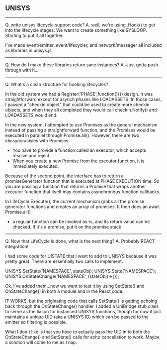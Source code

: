 ## UNISYS

- - -
Q. write unisys lifecycle support code?
A. well, we're using .Hook() to get into the lifecycle stages.
We want to create something like SYSLOOP. Starting to put it all together.

I've made event/emitter, event/lifecycler, and network/messager all included as libraries in unisys.js

- - -
Q. How do I make these libraries return sane instances?
A. Just gotta push through with it...

- - -
Q. What's a clean structure for hooking lifecycles?

In the old system we had a Register('PHASE',function(){}) design. It was straightforward except for asynch phases like LOADASSETS. In those cases, I passed a "checkin object" that could be used to create more checkin objects, and when they all completed they would call checkin.Notify() and LOADASSETS would end.

In the new system, I attempted to use Promises as the general mechanism instead of passing a straightforward function, and the Promises would be executed in parallel through Promise.all(). However, there are two idiosyncracisies with Promises:
* You have to provide a function called an executor, which accepts resolve and reject.
* When you create a new Promise from the executor function, it is immediately executed.

Because of the second point, the interface has to return a promiseGenerator function that is executed at PHASE EXECUTION time. So you are passing a function that returns a Promise that wraps another executor function that itself may contains asynchronous function callbacks.

In LifeCycle.Execute(), the current mechanism grabs all the promise generator functions and creates an array of promises. It then does an await Promise.all()

* a regular function can be invoked as-is, and its return value can be checked. If it's a promise, put it on the promise stack

- - -
Q. Now that LifeCycle is done, what is the next thing?
A. Probably REACT integration!

I had some code for UISTATE that I want to add to UNISYS because it was pretty great. There are essentially two calls to implement.

UNISYS.SetState('NAMESPACE', stateObj);
UNISYS.State('NAMESPACE');
UNISYS.OnStateChange('NAMESPACE', (stateObj)=>{});

Ok, I've added them...now we want to test it by using SetState() and OnStateChange()
in both a module and in the React code.

IT WORKS, but the originating code that calls SetState() is getting echoing back through the OnStateChange() handler. I added a UniBridge stub class to serve as the liason for instanced UNISYS functions, though for now it just maintains a unique UID (aka a UNISYS ID) which can be passed to the emitter so filtering is possible.

What I don't like is that you have to actually pass the UID in to both the OnStateChange() and SetState() calls for echo cancellation to work. Maybe a solution will come to me as I nap.